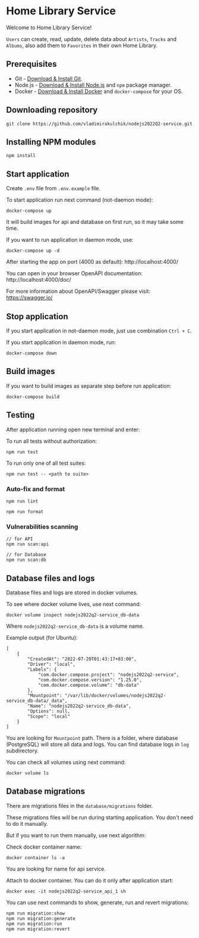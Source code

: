 # Home Library Service

Welcome to Home Library Service! 

`Users` can create, read, update, delete data about `Artists`, `Tracks` and `Albums`, also add them to `Favorites` in their own Home Library.

## Prerequisites

- Git - [Download & Install Git](https://git-scm.com/downloads).
- Node.js - [Download & Install Node.js](https://nodejs.org/en/download/) and `npm` package manager.
- Docker - [Download & Install Docker](https://docs.docker.com/) and `docker-compose` for your OS.

## Downloading repository

```
git clone https://github.com/vladimirakulchik/nodejs2022Q2-service.git
```

## Installing NPM modules

```
npm install
```

## Start application

Create `.env` file from `.env.example` file.

To start application run next command (not-daemon mode):
```
docker-compose up
```

It will build images for api and database on first run, so it may take some time.

If you want to run application in daemon mode, use:
```
docker-compose up -d
```

After starting the app on port (4000 as default): http://localhost:4000/

You can open in your browser OpenAPI documentation: http://localhost:4000/doc/

For more information about OpenAPI/Swagger please visit: https://swagger.io/

## Stop application

If you start application in not-daemon mode, just use combination `Ctrl + C`.

If you start application in daemon mode, run:
```
docker-compose down
```

## Build images

If you want to build images as separate step before run application:
```
docker-compose build
```

## Testing

After application running open new terminal and enter:

To run all tests without authorization:
```
npm run test
```

To run only one of all test suites:
```
npm run test -- <path to suite>
```

<!-- To run all test with authorization:
```
npm run test:auth
```

To run only specific test suite with authorization:
```
npm run test:auth -- <path to suite>
``` -->

### Auto-fix and format

```
npm run lint
```

```
npm run format
```

<!-- ### Debugging in VSCode

Press <kbd>F5</kbd> to debug.

For more information, visit: https://code.visualstudio.com/docs/editor/debugging -->

### Vulnerabilities scanning

```
// for API
npm run scan:api

// for Database
npm run scan:db
```

## Database files and logs

Database files and logs are stored in docker volumes.

To see where docker volume lives, use next command:
```
docker volume inspect nodejs2022q2-service_db-data
```
Where `nodejs2022q2-service_db-data` is a volume name. 

Example output (for Ubuntu):
```
[
    {
        "CreatedAt": "2022-07-20T01:43:17+03:00",
        "Driver": "local",
        "Labels": {
            "com.docker.compose.project": "nodejs2022q2-service",
            "com.docker.compose.version": "1.25.0",
            "com.docker.compose.volume": "db-data"
        },
        "Mountpoint": "/var/lib/docker/volumes/nodejs2022q2-service_db-data/_data",
        "Name": "nodejs2022q2-service_db-data",
        "Options": null,
        "Scope": "local"
    }
]
```

You are looking for `Mountpoint` path. There is a folder, where database (PostgreSQL) will store all data and logs. 
You can find database logs in `log` subdirectory.

You can check all volumes using next command:
```
docker volume ls
```

## Database migrations

There are migrations files in the `database/migrations` folder.

These migrations files will be run during starting application. You don't need to do it manually.

But if you want to run them manually, use next algorithm:

Check docker container name:
```
docker container ls -a
```
You are looking for name for api service.

Attach to docker container. You can do it only after application start:
```
docker exec -it nodejs2022q2-service_api_1 sh
```

You can use next commands to show, generate, run and revert migrations:
```
npm run migration:show
npm run migration:generate
npm run migration:run
npm run migration:revert
```
